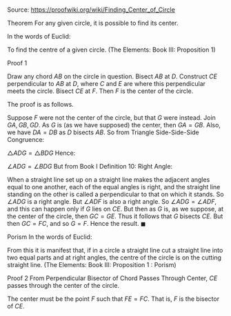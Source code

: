 # 

Source: https://proofwiki.org/wiki/Finding_Center_of_Circle



Theorem
For any given circle, it is possible to find its center.

In the words of Euclid:

To find the centre of a given circle.
(The Elements: Book $\text{III}$: Proposition $1$)


Proof 1

Draw any chord $AB$ on the circle in question.
Bisect $AB$ at $D$.
Construct $CE$ perpendicular to $AB$ at $D$, where $C$ and $E$ are where this perpendicular meets the circle.
Bisect $CE$ at $F$.
Then $F$ is the center of the circle.

The proof is as follows.

Suppose $F$ were not the center of the circle, but that $G$ were instead.
Join $GA, GB, GD$.
As $G$ is (as we have supposed) the center, then $GA = GB$.
Also, we have $DA = DB$ as $D$ bisects $AB$.
So from Triangle Side-Side-Side Congruence:

$\triangle ADG = \triangle BDG$
Hence:

$\angle ADG = \angle BDG$
But from Book $\text{I}$ Definition $10$: Right Angle:

When a straight line set up on a straight line makes the adjacent angles equal to one another, each of the equal angles is right, and the straight line standing on the other is called a perpendicular to that on which it stands.
So $\angle ADG$ is a right angle.
But $\angle ADF$ is also a right angle.
So $\angle ADG = \angle ADF$, and this can happen only if $G$ lies on $CE$.
But then as $G$ is, as we suppose, at the center of the circle, then $GC = GE$.
Thus it follows that $G$ bisects $CE$.
But then $GC = FC$, and so $G = F$.
Hence the result.
$\blacksquare$


Porism
In the words of Euclid:

From this it is manifest that, if in a circle a straight line cut a straight line into two equal parts and at right angles, the centre of the circle is on the cutting straight line.
(The Elements: Book $\text{III}$: Proposition $1$ : Porism)



Proof 2
From Perpendicular Bisector of Chord Passes Through Center, $CE$ passes through the center of the circle.

The center must be the point $F$ such that $FE = FC$.
That is, $F$ is the bisector of $CE$.





